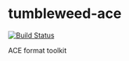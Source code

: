 # tumbleweed-ace
[![Build Status](https://travis-ci.com/lostnut/tumbleweed-ace.svg?branch=master)](https://travis-ci.com/lostnut/tumbleweed-ace)

ACE format toolkit
